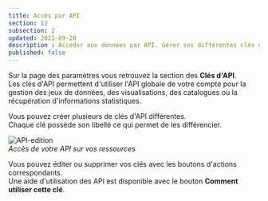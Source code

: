 ```yaml
---
title: Accès par API
section: 12
subsection: 2
updated: 2021-09-20
description : Accéder aux données par API. Gérer ses différentes clés d'API facilement.
published: false
---
```

Sur la page des paramètres vous retrouvez la section des **Clés d'API**.  
Les clés d'API permettent d'utiliser l'API globale de votre compte pour la gestion des jeux de données, des visualisations, des catalogues ou la récupération d'informations statistiques.

Vous pouvez créer plusieurs de clés d'API différentes.  
Chaque clé possède son libellé ce qui permet de les différencier.  

![API-edition](./images/user-guide/api-edit.jpg)  
*Accès de votre API sur vos ressources*

Vous pouvez éditer ou supprimer vos clés avec les boutons d'actions correspondants.  
Une aide d'utilisation des API est disponible avec le bouton **Comment utiliser cette clé**.
